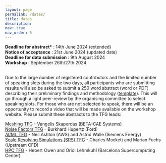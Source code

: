 ```yaml
---
layout: page
permalink: /dates/
title: dates
description: 
nav: true
nav_order: 5
---
```


<b>Deadline for abstract*</b> : 14th June 2024 (extended) \
<b>Notice of acceptance</b> : 21st June 2024 (updated date) \
<b>Deadline for data submission</b> : 9th August 2024 \
<b>Workshop</b> : September 26th/27th 2024 
<br/><br/>

Due to the large number of registered contributors and the limited number of speaking slots during the two days, all participants who are submitting results will also be asked to submit a 250 word abstract (word or PDF) describing their preliminary findings and methodology ([template](https://autocfd4.s3.eu-west-1.amazonaws.com/autocfd4-abstract-template.docx)). This will go through a light peer-review by the organising committee to select speaking slots. 
For those who are not selected to speak, there will be an opportunity to record a video that will be made available on the workshop website.
Please submit these abstracts to the TFG leads:

[Meshing TFG](mailto:meshing@autocfd.org) - Vangelis Skaperdas (BETA-CAE Systems) \
[Noise Factors TFG](mailto:noise@autocfd.org) - Burkhard Hupertz (Ford) \
[AI/ML TFG](mailto:aiml@autocfd.org) - Neil Ashton (AWS) and Astrid Walle (Siemens Energy) \
[Scale Resolving Simulations (SRS) TFG](mailto:srs@autocfd.org) - Charles Mockett and Marian Fuchs (Upstream CFD) \
[HPC TFG](mailto:hpc@autocfd.org) - Hebert Owen and Oriol Lehmkuhl (Barcelona Supercomputing Center) 
